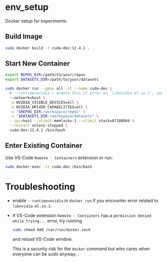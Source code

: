 # env_setup
Docker setup for experiments.

## Build Image
```bash
sudo docker build -t cuda-dev:12.4.1 .
```

## Start New Container
```bash
export REPOS_DIR=/path/to/your/repos
export DATASETS_DIR=/path/to/your/datasets

sudo docker run --gpus all -it --name cuda-dev \
  # --runtime=nvidia \ enable this if error on `libnvidia-ml.so.1`, see https://github.com/NVIDIA/nvidia-container-toolkit/issues/305#issuecomment-2916747627 for details
  --network=host \
  -e NVIDIA_VISIBLE_DEVICES=all \
  -e NVIDIA_DRIVER_CAPABILITIES=all \
  -v "$REPOS_DIR:/workspace/repos" \
  -v "$DATASETS_DIR:/workspace/datasets" \
  --ipc=host --ulimit memlock=-1 --ulimit stack=67108864 \
  --restart unless-stopped \
  cuda-dev:12.4.1 /bin/bash
```

## Enter Existing Container
Use VS-Code `Remote - Containers` extension or run:
```bash
sudo docker exec -it cuda-dev /bin/bash
```

# Troubleshooting
- enable `--runtime=nvidia` in `docker run` if you encounter error related to `libnvidia-ml.so.1`.
- if VS-Code extension `Remote - Containers` has a `permission denied while trying...` error, try running
  ```bash
  sudo chmod 666 /var/run/docker.sock
  ```
  and reload VS-Code window.

  This is a security risk for the `docker` command but who cares when everyone can be sudo anyway...